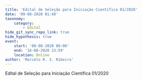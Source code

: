 ```yaml
---
title: 'Edital de Seleção para Iniciação Científica 01/2020'
date: '09-08-2020 01:40'
taxonomy:
    category:
        - Edital
hide_git_sync_repo_link: true
hide_hypothesis: true
event:
    start: '09-08-2020 08:00'
    end: '16-08-2020 23:59'
    location: Online
author: 'Marcelo R. S. Ribeiro'
---
```


Edital de Seleção para Iniciação Científica 01/2020